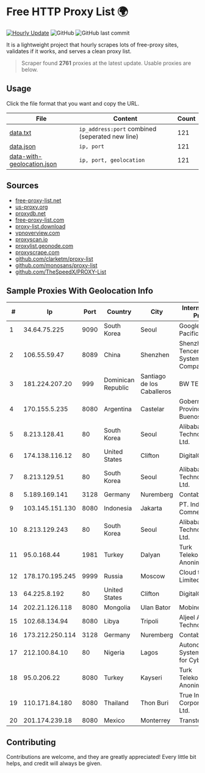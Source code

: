 
# Free HTTP Proxy List 🌍

[![Hourly Update](https://github.com/mertguvencli/http-proxy-list/actions/workflows/main.yml/badge.svg?branch=main)](https://github.com/mertguvencli/http-proxy-list/actions/workflows/main.yml)
![GitHub](https://img.shields.io/github/license/mertguvencli/http-proxy-list)
![GitHub last commit](https://img.shields.io/github/last-commit/mertguvencli/http-proxy-list)

It is a lightweight project that hourly scrapes lots of free-proxy sites, validates if it works, and serves a clean proxy list.


> Scraper found **2761** proxies at the latest update. Usable proxies are below.

## Usage

Click the file format that you want and copy the URL.


|File|Content|Count|
|----|-------|-----|
|[data.txt](https://raw.githubusercontent.com/mertguvencli/http-proxy-list/main/proxy-list/data.txt)|`ip_address:port` combined (seperated new line)|121|
|[data.json](https://raw.githubusercontent.com/mertguvencli/http-proxy-list/main/proxy-list/data.json)|`ip, port`|121|
|[data-with-geolocation.json](https://raw.githubusercontent.com/mertguvencli/http-proxy-list/main/proxy-list/data-with-geolocation.json)|`ip, port, geolocation`|121|

## Sources

* [free-proxy-list.net](https://free-proxy-list.net)
* [us-proxy.org](https://www.us-proxy.org)
* [proxydb.net](http://proxydb.net)
* [free-proxy-list.com](https://free-proxy-list.com/?page=&port=&type%5B%5D=http&type%5B%5D=https&up_time=0&search=Search)
* [proxy-list.download](https://www.proxy-list.download/HTTP)
* [vpnoverview.com](https://vpnoverview.com/privacy/anonymous-browsing/free-proxy-servers)
* [proxyscan.io](https://www.proxyscan.io)
* [proxylist.geonode.com](https://proxylist.geonode.com/api/proxy-list?limit=300&page=1&sort_by=lastChecked&sort_type=desc&protocols=http,https)
* [proxyscrape.com](https://api.proxyscrape.com/v2/?request=displayproxies&protocol=http&timeout=10000&country=all&ssl=all&anonymity=all)
* [github.com/clarketm/proxy-list](https://raw.githubusercontent.com/clarketm/proxy-list/master/proxy-list-raw.txt)
* [github.com/monosans/proxy-list](https://raw.githubusercontent.com/monosans/proxy-list/main/proxies/http.txt)
* [github.com/TheSpeedX/PROXY-List](https://raw.githubusercontent.com/TheSpeedX/PROXY-List/master/http.txt)


## Sample Proxies With Geolocation Info

|#|Ip|Port|Country|City|Internet Service Provider|
|-|--|----|-------|----|-------------------------|
|1|34.64.75.225|9090|South Korea|Seoul|Google Asia Pacific Pte. Ltd|
|2|106.55.59.47|8089|China|Shenzhen|Shenzhen Tencent Computer Systems Company Limited|
|3|181.224.207.20|999|Dominican Republic|Santiago de los Caballeros|BW TELECOM|
|4|170.155.5.235|8080|Argentina|Castelar|Gobernacion de la Provincia de Buenos Aires|
|5|8.213.128.41|80|South Korea|Seoul|Alibaba (US) Technology Co., Ltd.|
|6|174.138.116.12|80|United States|Clifton|DigitalOcean, LLC|
|7|8.213.129.51|80|South Korea|Seoul|Alibaba (US) Technology Co., Ltd.|
|8|5.189.169.141|3128|Germany|Nuremberg|Contabo GmbH|
|9|103.145.151.130|8080|Indonesia|Jakarta|PT. Indonesia Comnets Plus|
|10|8.213.129.243|80|South Korea|Seoul|Alibaba (US) Technology Co., Ltd.|
|11|95.0.168.44|1981|Turkey|Dalyan|Turk Telekomunikasyon Anonim Sirketi|
|12|178.170.195.245|9999|Russia|Moscow|Cloud technology Limited (Ltd.)|
|13|64.225.8.192|80|United States|Clifton|DigitalOcean, LLC|
|14|202.21.126.118|8080|Mongolia|Ulan Bator|Mobinet LLC|
|15|102.68.134.94|8080|Libya|Tripoli|Aljeel Aljadeed For Technology|
|16|173.212.250.114|3128|Germany|Nuremberg|Contabo GmbH|
|17|212.100.84.10|80|Nigeria|Lagos|Autonomous System number for Cyber Space|
|18|95.0.206.22|8080|Turkey|Kayseri|Turk Telekomunikasyon Anonim Sirketi|
|19|110.171.84.180|8080|Thailand|Thon Buri|True Internet Corporation CO. Ltd.|
|20|201.174.239.18|8080|Mexico|Monterrey|Transtelco Inc|



## Contributing

Contributions are welcome, and they are greatly appreciated! Every
little bit helps, and credit will always be given.

